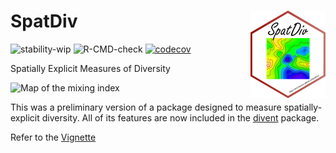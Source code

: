 # SpatDiv <img src="man/figures/logo.png" align="right" alt="" width="120" />

![stability-wip](https://img.shields.io/badge/stability-work_in_progress-lightgrey.svg)
![R-CMD-check](https://github.com/EricMarcon/SpatDiv/workflows/R-CMD-check/badge.svg)
[![codecov](https://codecov.io/github/EricMarcon/SpatDiv/branch/master/graphs/badge.svg)](https://app.codecov.io/github/EricMarcon/SpatDiv)

Spatially Explicit Measures of Diversity

![Map of the mixing index](https://EricMarcon.github.io/SpatDiv/articles/SpatDiv_files/figure-html/MapPlot-1.png)

This was a preliminary version of a package designed to measure spatially-explicit diversity.
All of its features are now included in the [divent](https://github.com/EricMarcon/divent) package.

Refer to the [Vignette](https://EricMarcon.github.io/SpatDiv/)
